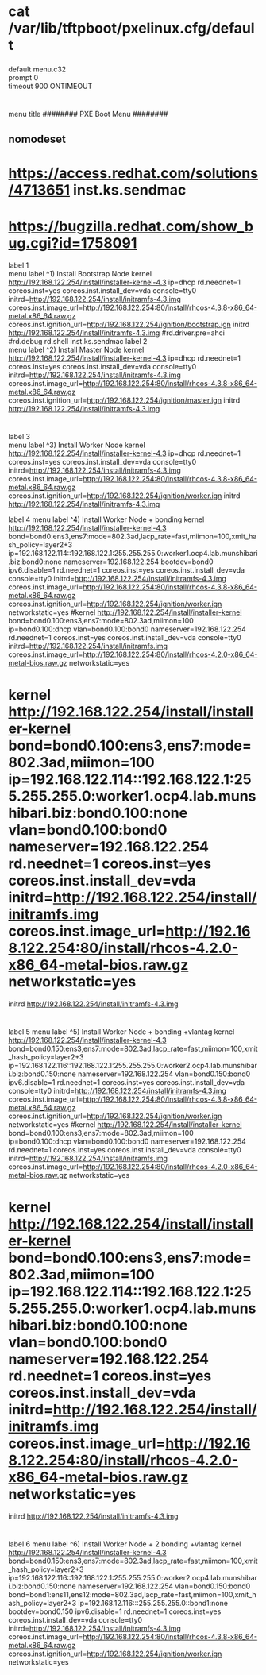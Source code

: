 # cat /var/lib/tftpboot/pxelinux.cfg/default
###
default menu.c32   
 prompt 0   
 timeout 900
 ONTIMEOUT   
#
 menu title ######## PXE Boot Menu ########  
## nomodeset
# https://access.redhat.com/solutions/4713651 inst.ks.sendmac
# https://bugzilla.redhat.com/show_bug.cgi?id=1758091
 label 1  
 menu label ^1) Install Bootstrap Node
  kernel http://192.168.122.254/install/installer-kernel-4.3 ip=dhcp rd.neednet=1 coreos.inst=yes coreos.inst.install_dev=vda console=tty0 initrd=http://192.168.122.254/install/initramfs-4.3.img coreos.inst.image_url=http://192.168.122.254:80/install/rhcos-4.3.8-x86_64-metal.x86_64.raw.gz  coreos.inst.ignition_url=http://192.168.122.254/ignition/bootstrap.ign 
  initrd http://192.168.122.254/install/initramfs-4.3.img
#rd.driver.pre=ahci 
#rd.debug rd.shell inst.ks.sendmac
 label 2  
 menu label ^2) Install Master Node
  kernel http://192.168.122.254/install/installer-kernel-4.3 ip=dhcp rd.neednet=1 coreos.inst=yes coreos.inst.install_dev=vda console=tty0 initrd=http://192.168.122.254/install/initramfs-4.3.img coreos.inst.image_url=http://192.168.122.254:80/install/rhcos-4.3.8-x86_64-metal.x86_64.raw.gz  coreos.inst.ignition_url=http://192.168.122.254/ignition/master.ign 
  initrd http://192.168.122.254/install/initramfs-4.3.img
#
 label 3  
  menu label ^3) Install Worker Node
  kernel http://192.168.122.254/install/installer-kernel-4.3 ip=dhcp rd.neednet=1 coreos.inst=yes coreos.inst.install_dev=vda console=tty0 initrd=http://192.168.122.254/install/initramfs-4.3.img coreos.inst.image_url=http://192.168.122.254:80/install/rhcos-4.3.8-x86_64-metal.x86_64.raw.gz coreos.inst.ignition_url=http://192.168.122.254/ignition/worker.ign 
  initrd http://192.168.122.254/install/initramfs-4.3.img

 label 4
  menu label ^4) Install Worker Node + bonding
  kernel http://192.168.122.254/install/installer-kernel-4.3 bond=bond0:ens3,ens7:mode=802.3ad,lacp_rate=fast,miimon=100,xmit_hash_policy=layer2+3 ip=192.168.122.114::192.168.122.1:255.255.255.0:worker1.ocp4.lab.munshibari.biz:bond0:none nameserver=192.168.122.254 bootdev=bond0 ipv6.disable=1 rd.neednet=1 coreos.inst=yes coreos.inst.install_dev=vda console=tty0 initrd=http://192.168.122.254/install/initramfs-4.3.img coreos.inst.image_url=http://192.168.122.254:80/install/rhcos-4.3.8-x86_64-metal.x86_64.raw.gz coreos.inst.ignition_url=http://192.168.122.254/ignition/worker.ign networkstatic=yes
  #kernel http://192.168.122.254/install/installer-kernel bond=bond0.100:ens3,ens7:mode=802.3ad,miimon=100 ip=bond0.100:dhcp vlan=bond0.100:bond0  nameserver=192.168.122.254 rd.neednet=1 coreos.inst=yes coreos.inst.install_dev=vda console=tty0 initrd=http://192.168.122.254/install/initramfs.img coreos.inst.image_url=http://192.168.122.254:80/install/rhcos-4.2.0-x86_64-metal-bios.raw.gz networkstatic=yes
#  kernel http://192.168.122.254/install/installer-kernel bond=bond0.100:ens3,ens7:mode=802.3ad,miimon=100 ip=192.168.122.114::192.168.122.1:255.255.255.0:worker1.ocp4.lab.munshibari.biz:bond0.100:none vlan=bond0.100:bond0  nameserver=192.168.122.254 rd.neednet=1 coreos.inst=yes coreos.inst.install_dev=vda initrd=http://192.168.122.254/install/initramfs.img coreos.inst.image_url=http://192.168.122.254:80/install/rhcos-4.2.0-x86_64-metal-bios.raw.gz networkstatic=yes
  initrd http://192.168.122.254/install/initramfs-4.3.img
#
 label 5
  menu label ^5) Install Worker Node + bonding +vlantag
  kernel http://192.168.122.254/install/installer-kernel-4.3 bond=bond0.150:ens3,ens7:mode=802.3ad,lacp_rate=fast,miimon=100,xmit_hash_policy=layer2+3 ip=192.168.122.116::192.168.122.1:255.255.255.0:worker2.ocp4.lab.munshibari.biz:bond0.150:none nameserver=192.168.122.254 vlan=bond0.150:bond0  ipv6.disable=1 rd.neednet=1 coreos.inst=yes coreos.inst.install_dev=vda console=tty0 initrd=http://192.168.122.254/install/initramfs-4.3.img coreos.inst.image_url=http://192.168.122.254:80/install/rhcos-4.3.8-x86_64-metal.x86_64.raw.gz coreos.inst.ignition_url=http://192.168.122.254/ignition/worker.ign networkstatic=yes
  #kernel http://192.168.122.254/install/installer-kernel bond=bond0.100:ens3,ens7:mode=802.3ad,miimon=100 ip=bond0.100:dhcp vlan=bond0.100:bond0  nameserver=192.168.122.254 rd.neednet=1 coreos.inst=yes coreos.inst.install_dev=vda console=tty0 initrd=http://192.168.122.254/install/initramfs.img coreos.inst.image_url=http://192.168.122.254:80/install/rhcos-4.2.0-x86_64-metal-bios.raw.gz networkstatic=yes
#  kernel http://192.168.122.254/install/installer-kernel bond=bond0.100:ens3,ens7:mode=802.3ad,miimon=100 ip=192.168.122.114::192.168.122.1:255.255.255.0:worker1.ocp4.lab.munshibari.biz:bond0.100:none vlan=bond0.100:bond0  nameserver=192.168.122.254 rd.neednet=1 coreos.inst=yes coreos.inst.install_dev=vda initrd=http://192.168.122.254/install/initramfs.img coreos.inst.image_url=http://192.168.122.254:80/install/rhcos-4.2.0-x86_64-metal-bios.raw.gz networkstatic=yes
  initrd http://192.168.122.254/install/initramfs-4.3.img
#
 label 6 
  menu label ^6) Install Worker Node + 2 bonding +vlantag
  kernel http://192.168.122.254/install/installer-kernel-4.3 bond=bond0.150:ens3,ens7:mode=802.3ad,lacp_rate=fast,miimon=100,xmit_hash_policy=layer2+3 ip=192.168.122.116::192.168.122.1:255.255.255.0:worker2.ocp4.lab.munshibari.biz:bond0.150:none nameserver=192.168.122.254 vlan=bond0.150:bond0 bond=bond1:ens11,ens12:mode=802.3ad,lacp_rate=fast,miimon=100,xmit_hash_policy=layer2+3 ip=192.168.12.116:::255.255.255.0::bond1:none  bootdev=bond0.150 ipv6.disable=1 rd.neednet=1 coreos.inst=yes coreos.inst.install_dev=vda console=tty0 initrd=http://192.168.122.254/install/initramfs-4.3.img coreos.inst.image_url=http://192.168.122.254:80/install/rhcos-4.3.8-x86_64-metal.x86_64.raw.gz coreos.inst.ignition_url=http://192.168.122.254/ignition/worker.ign networkstatic=yes
  
